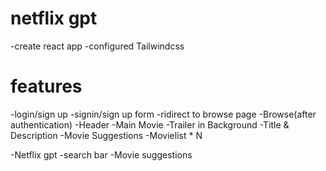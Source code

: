 # netflix gpt
-create react app
-configured Tailwindcss

# features
-login/sign up
  -signin/sign up form
  -ridirect to browse page
-Browse(after authentication)
 -Header
 -Main Movie
   -Trailer in Background
   -Title & Description
   -Movie Suggestions 
      -Movielist * N

-Netflix gpt
  -search bar
  -Movie suggestions